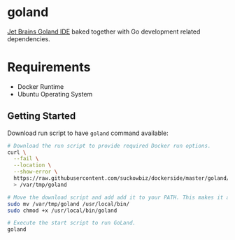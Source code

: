 # goland

[Jet Brains Goland IDE](https://www.jetbrains.com/go/) baked together with Go development related dependencies.

# Requirements

- Docker Runtime
- Ubuntu Operating System

## Getting Started

Download run script to have `goland` command available:

```bash
# Download the run script to provide required Docker run options.
curl \
  --fail \
  --location \
  --show-error \
  https://raw.githubusercontent.com/suckowbiz/dockerside/master/goland/goland \
  > /var/tmp/goland

# Move the download script and add add it to your PATH. This makes it available from command line.
sudo mv /var/tmp/goland /usr/local/bin/
sudo chmod +x /usr/local/bin/goland

# Execute the start script to run GoLand.
goland
```

